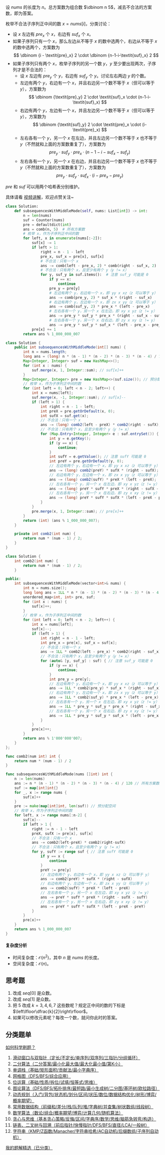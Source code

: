 设 $\textit{nums}$ 的长度为 $n$。总方案数为组合数 $\dbinom n 5$，减去不合法的方案数，即为答案。

枚举不合法子序列正中间的数 $x = \textit{nums}[i]$，分类讨论：

- 设 $x$ 左边有 $\textit{pre}_x$ 个 $x$，右边有 $\textit{suf}_x$ 个 $x$。
- 如果子序列只有一个 $x$，那么左边从不等于 $x$ 的数中选两个，右边从不等于 $x$ 的数中选两个，方案数为
  $$
  \dbinom {i - \textit{pre}_x} 2  \cdot \dbinom {n-1-i-\textit{suf}_x} 2
  $$
- 如果子序列只有两个 $x$，枚举子序列的另一个数 $y$，$y$ 至少要出现两次，子序列才是不合法的：
  - 设 $x$ 左边有 $\textit{pre}_y$ 个 $y$，右边有 $\textit{suf}_y$ 个 $y$。讨论左右两边 $y$ 的个数。
  - 左边有两个 $y$，右边有一个 $x$，并且右边另一个数不等于 $x$（但可以等于 $y$），方案数为
  $$
  \dbinom {\textit{pre}_y} 2  \cdot \textit{suf}_x \cdot (n-1-i- \textit{suf}_x)
  $$
  - 右边有两个 $y$，左边有一个 $x$，并且左边另一个数不等于 $x$（但可以等于 $y$），方案数为
  $$
  \dbinom {\textit{suf}_y} 2  \cdot \textit{pre}_x \cdot (i- \textit{pre}_x)
  $$
  - 左右各有一个 $y$，另一个 $x$ 在左边，并且左边另一个数不等于 $x$ 也不等于 $y$（不然就和上面的方案数重复了），方案数为
  $$
  \textit{pre}_y\cdot\textit{suf}_y\cdot\textit{pre}_x\cdot(n-1-i-\textit{suf}_x-\textit{suf}_y)
  $$
  - 左右各有一个 $y$，另一个 $x$ 在右边，并且右边另一个数不等于 $x$ 也不等于 $y$（不然就和上面的方案数重复了），方案数为
  $$
  \textit{pre}_y\cdot\textit{suf}_y\cdot\textit{suf}_x\cdot(i-\textit{pre}_x-\textit{pre}_y)
  $$

$\textit{pre}$ 和 $\textit{suf}$ 可以用两个哈希表分别维护。

具体请看 [视频讲解](https://www.bilibili.com/video/BV1ifkqYjEvc/?t=17m53s)，欢迎点赞关注~

```py [sol-Python3]
class Solution:
    def subsequencesWithMiddleMode(self, nums: List[int]) -> int:
        n = len(nums)
        suf = Counter(nums)
        pre = defaultdict(int)
        ans = comb(n, 5)  # 所有方案数
        # 枚举 x，作为子序列正中间的数
        for left, x in enumerate(nums[:-2]):
            suf[x] -= 1
            if left > 1:
                right = n - 1 - left
                pre_x, suf_x = pre[x], suf[x]
                # 不合法：只有一个 x
                ans -= comb(left - pre_x, 2) * comb(right - suf_x, 2)
                # 不合法：只有两个 x，且至少有两个 y（y != x）
                for y, suf_y in suf.items():  # 注意 suf_y 可能是 0
                    if y == x:
                        continue
                    pre_y = pre[y]
                    # 左边有两个 y，右边有一个 x，即 yy x xz（z 可以等于 y）
                    ans -= comb(pre_y, 2) * suf_x * (right - suf_x)
                    # 右边有两个 y，左边有一个 x，即 zx x yy（z 可以等于 y）
                    ans -= comb(suf_y, 2) * pre_x * (left - pre_x)
                    # 左右各有一个 y，另一个 x 在左边，即 xy x yz（z != y）
                    ans -= pre_y * suf_y * pre_x * (right - suf_x - suf_y)
                    # 左右各有一个 y，另一个 x 在右边，即 zy x xy（z != y）
                    ans -= pre_y * suf_y * suf_x * (left - pre_x - pre_y)
            pre[x] += 1
        return ans % 1_000_000_007
```

```java [sol-Java]
class Solution {
    public int subsequencesWithMiddleMode(int[] nums) {
        int n = nums.length;
        long ans = (long) n * (n - 1) * (n - 2) * (n - 3) * (n - 4) / 120; // 所有方案数
        Map<Integer, Integer> suf = new HashMap<>();
        for (int x : nums) {
            suf.merge(x, 1, Integer::sum); // suf[x]++
        }
        Map<Integer, Integer> pre = new HashMap<>(suf.size()); // 预分配空间
        // 枚举 x，作为子序列正中间的数
        for (int left = 0; left < n - 2; left++) {
            int x = nums[left];
            suf.merge(x, -1, Integer::sum); // suf[x]--
            if (left > 1) {
                int right = n - 1 - left;
                int preX = pre.getOrDefault(x, 0);
                int sufX = suf.get(x);
                // 不合法：只有一个 x
                ans -= (long) comb2(left - preX) * comb2(right - sufX);
                // 不合法：只有两个 x，且至少有两个 y（y != x）
                for (Map.Entry<Integer, Integer> e : suf.entrySet()) {
                    int y = e.getKey();
                    if (y == x) {
                        continue;
                    }
                    int sufY = e.getValue(); // 注意 sufY 可能是 0
                    int preY = pre.getOrDefault(y, 0);
                    // 左边有两个 y，右边有一个 x，即 yy x xz（z 可以等于 y）
                    ans -= (long) comb2(preY) * sufX * (right - sufX);
                    // 右边有两个 y，左边有一个 x，即 zx x yy（z 可以等于 y）
                    ans -= (long) comb2(sufY) * preX * (left - preX);
                    // 左右各有一个 y，另一个 x 在左边，即 xy x yz（z != y）
                    ans -= (long) preY * sufY * preX * (right - sufX - sufY);
                    // 左右各有一个 y，另一个 x 在右边，即 zy x xy（z != y）
                    ans -= (long) preY * sufY * sufX * (left - preX - preY);
                }
            }
            pre.merge(x, 1, Integer::sum); // pre[x]++
        }
        return (int) (ans % 1_000_000_007);
    }

    private int comb2(int num) {
        return num * (num - 1) / 2;
    }
}
```

```cpp [sol-C++]
class Solution {
    int comb2(int num) {
        return num * (num - 1) / 2;
    }

public:
    int subsequencesWithMiddleMode(vector<int>& nums) {
        int n = nums.size();
        long long ans = 1LL * n * (n - 1) * (n - 2) * (n - 3) * (n - 4) / 120; // 所有方案数
        unordered_map<int, int> pre, suf;
        for (int x : nums) {
            suf[x]++;
        }
        // 枚举 x，作为子序列正中间的数
        for (int left = 0; left < n - 2; left++) {
            int x = nums[left];
            suf[x]--;
            if (left > 1) {
                int right = n - 1 - left;
                int pre_x = pre[x], suf_x = suf[x];
                // 不合法：只有一个 x
                ans -= 1LL * comb2(left - pre_x) * comb2(right - suf_x);
                // 不合法：只有两个 x，且至少有两个 y（y != x）
                for (auto& [y, suf_y] : suf) { // 注意 suf_y 可能是 0
                    if (y == x) {
                        continue;
                    }
                    int pre_y = pre[y];
                    // 左边有两个 y，右边有一个 x，即 yy x xz（z 可以等于 y）
                    ans -= 1LL * comb2(pre_y) * suf_x * (right - suf_x);
                    // 右边有两个 y，左边有一个 x，即 zx x yy（z 可以等于 y）
                    ans -= 1LL * comb2(suf_y) * pre_x * (left - pre_x);
                    // 左右各有一个 y，另一个 x 在左边，即 xy x yz（z != y）
                    ans -= 1LL * pre_y * suf_y * pre_x * (right - suf_x - suf_y);
                    // 左右各有一个 y，另一个 x 在右边，即 zy x xy（z != y）
                    ans -= 1LL * pre_y * suf_y * suf_x * (left - pre_x - pre_y);
                }
            }
            pre[x]++;
        }
        return ans % 1'000'000'007;
    }
};
```

```go [sol-Go]
func comb2(num int) int {
	return num * (num - 1) / 2
}

func subsequencesWithMiddleMode(nums []int) int {
	n := len(nums)
	ans := n * (n - 1) * (n - 2) * (n - 3) * (n - 4) / 120 // 所有方案数
	suf := map[int]int{}
	for _, x := range nums {
		suf[x]++
	}
	pre := make(map[int]int, len(suf)) // 预分配空间
	// 枚举 x，作为子序列正中间的数
	for left, x := range nums[:n-2] {
		suf[x]--
		if left > 1 {
			right := n - 1 - left
			preX, sufX := pre[x], suf[x]
			// 不合法：只有一个 x
			ans -= comb2(left-preX) * comb2(right-sufX)
			// 不合法：只有两个 x，且至少有两个 y（y != x）
			for y, sufY := range suf { // 注意 sufY 可能是 0
				if y == x {
					continue
				}
				preY := pre[y]
				// 左边有两个 y，右边有一个 x，即 yy x xz（z 可以等于 y）
				ans -= comb2(preY) * sufX * (right - sufX)
				// 右边有两个 y，左边有一个 x，即 zx x yy（z 可以等于 y）
				ans -= comb2(sufY) * preX * (left - preX)
				// 左右各有一个 y，另一个 x 在左边，即 xy x yz（z != y）
				ans -= preY * sufY * preX * (right - sufX - sufY)
				// 左右各有一个 y，另一个 x 在右边，即 zy x xy（z != y）
				ans -= preY * sufY * sufX * (left - preX - preY)
			}
		}
		pre[x]++
	}
	return ans % 1_000_000_007
}
```

#### 复杂度分析

- 时间复杂度：$\mathcal{O}(n^2)$，其中 $n$ 是 $\textit{nums}$ 的长度。
- 空间复杂度：$\mathcal{O}(n)$。

## 思考题

1. 改成 $\textit{seq}[0]$ 是众数。
2. 改成 $\textit{seq}[1]$ 是众数。
3. 把 $5$ 改成 $k=3,4,6,7$ 这些数呢？规定正中间的数的下标是 $\left\lfloor\dfrac{k}{2}\right\rfloor$。
4. 如果可以修改元素呢？每改一个数，就问你此时的答案。

## 分类题单

[如何科学刷题？](https://leetcode.cn/circle/discuss/RvFUtj/)

1. [滑动窗口与双指针（定长/不定长/单序列/双序列/三指针/分组循环）](https://leetcode.cn/circle/discuss/0viNMK/)
2. [二分算法（二分答案/最小化最大值/最大化最小值/第K小）](https://leetcode.cn/circle/discuss/SqopEo/)
3. [单调栈（基础/矩形面积/贡献法/最小字典序）](https://leetcode.cn/circle/discuss/9oZFK9/)
4. [网格图（DFS/BFS/综合应用）](https://leetcode.cn/circle/discuss/YiXPXW/)
5. [位运算（基础/性质/拆位/试填/恒等式/思维）](https://leetcode.cn/circle/discuss/dHn9Vk/)
6. [图论算法（DFS/BFS/拓扑排序/最短路/最小生成树/二分图/基环树/欧拉路径）](https://leetcode.cn/circle/discuss/01LUak/)
7. [动态规划（入门/背包/状态机/划分/区间/状压/数位/数据结构优化/树形/博弈/概率期望）](https://leetcode.cn/circle/discuss/tXLS3i/)
8. [常用数据结构（前缀和/差分/栈/队列/堆/字典树/并查集/树状数组/线段树）](https://leetcode.cn/circle/discuss/mOr1u6/)
9. [数学算法（数论/组合/概率期望/博弈/计算几何/随机算法）](https://leetcode.cn/circle/discuss/IYT3ss/)
10. [贪心与思维（基本贪心策略/反悔/区间/字典序/数学/思维/脑筋急转弯/构造）](https://leetcode.cn/circle/discuss/g6KTKL/)
11. [链表、二叉树与回溯（前后指针/快慢指针/DFS/BFS/直径/LCA/一般树）](https://leetcode.cn/circle/discuss/K0n2gO/)
12. [字符串（KMP/Z函数/Manacher/字符串哈希/AC自动机/后缀数组/子序列自动机）](https://leetcode.cn/circle/discuss/SJFwQI/)

[我的题解精选（已分类）](https://github.com/EndlessCheng/codeforces-go/blob/master/leetcode/SOLUTIONS.md)
